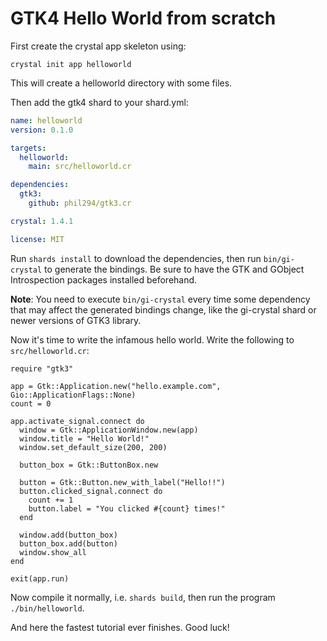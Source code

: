 # GTK4 Hello World from scratch

First create the crystal app skeleton using:

```
crystal init app helloworld
```

This will create a helloworld directory with some files.

Then add the gtk4 shard to your shard.yml:

```YAML
name: helloworld
version: 0.1.0

targets:
  helloworld:
    main: src/helloworld.cr

dependencies:
  gtk3:
    github: phil294/gtk3.cr

crystal: 1.4.1

license: MIT
```

Run `shards install` to download the dependencies, then run `bin/gi-crystal` to generate the bindings. Be sure to have the
GTK and GObject Introspection packages installed beforehand.

**Note**: You need to execute `bin/gi-crystal` every time some dependency that may affect the generated bindings change, like
the gi-crystal shard or newer versions of GTK3 library.

Now it's time to write the infamous hello world. Write the following to `src/helloworld.cr`:

```Crystal
require "gtk3"

app = Gtk::Application.new("hello.example.com", Gio::ApplicationFlags::None)
count = 0

app.activate_signal.connect do
  window = Gtk::ApplicationWindow.new(app)
  window.title = "Hello World!"
  window.set_default_size(200, 200)

  button_box = Gtk::ButtonBox.new

  button = Gtk::Button.new_with_label("Hello!!")
  button.clicked_signal.connect do
    count += 1
    button.label = "You clicked #{count} times!"
  end

  window.add(button_box)
  button_box.add(button)
  window.show_all
end

exit(app.run)
```

Now compile it normally, i.e. `shards build`, then run the program `./bin/helloworld`.

And here the fastest tutorial ever finishes. Good luck!
